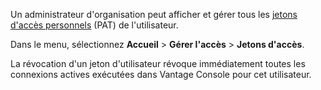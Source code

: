 Un administrateur d'organisation peut afficher et gérer tous les [jetons d'accès personnels](syi1695940519543.md) (PAT) de l'utilisateur.

Dans le menu, sélectionnez **Accueil** \> **Gérer l'accès** \> **Jetons d'accès**.

La révocation d'un jeton d'utilisateur révoque immédiatement toutes les connexions actives exécutées dans Vantage Console pour cet utilisateur.
